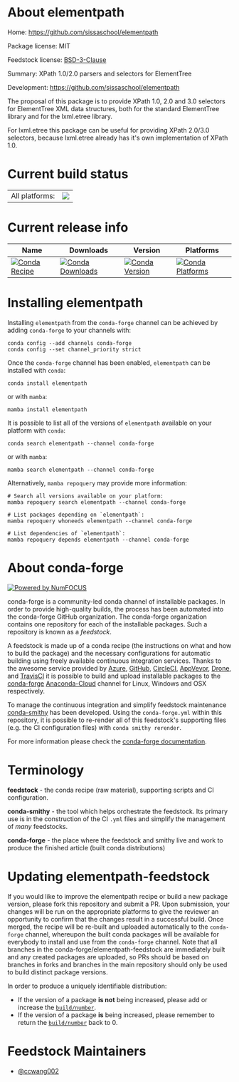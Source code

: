 About elementpath
=================

Home: https://github.com/sissaschool/elementpath

Package license: MIT

Feedstock license: [BSD-3-Clause](https://github.com/conda-forge/elementpath-feedstock/blob/main/LICENSE.txt)

Summary: XPath 1.0/2.0 parsers and selectors for ElementTree

Development: https://github.com/sissaschool/elementpath

The proposal of this package is to provide XPath 1.0, 2.0 and 3.0
selectors for ElementTree XML data structures, both for the standard
ElementTree library and for the lxml.etree library.

For lxml.etree this package can be useful for providing XPath 2.0/3.0
selectors, because lxml.etree already has it's own implementation of
XPath 1.0.


Current build status
====================


<table><tr><td>All platforms:</td>
    <td>
      <a href="https://dev.azure.com/conda-forge/feedstock-builds/_build/latest?definitionId=5879&branchName=main">
        <img src="https://dev.azure.com/conda-forge/feedstock-builds/_apis/build/status/elementpath-feedstock?branchName=main">
      </a>
    </td>
  </tr>
</table>

Current release info
====================

| Name | Downloads | Version | Platforms |
| --- | --- | --- | --- |
| [![Conda Recipe](https://img.shields.io/badge/recipe-elementpath-green.svg)](https://anaconda.org/conda-forge/elementpath) | [![Conda Downloads](https://img.shields.io/conda/dn/conda-forge/elementpath.svg)](https://anaconda.org/conda-forge/elementpath) | [![Conda Version](https://img.shields.io/conda/vn/conda-forge/elementpath.svg)](https://anaconda.org/conda-forge/elementpath) | [![Conda Platforms](https://img.shields.io/conda/pn/conda-forge/elementpath.svg)](https://anaconda.org/conda-forge/elementpath) |

Installing elementpath
======================

Installing `elementpath` from the `conda-forge` channel can be achieved by adding `conda-forge` to your channels with:

```
conda config --add channels conda-forge
conda config --set channel_priority strict
```

Once the `conda-forge` channel has been enabled, `elementpath` can be installed with `conda`:

```
conda install elementpath
```

or with `mamba`:

```
mamba install elementpath
```

It is possible to list all of the versions of `elementpath` available on your platform with `conda`:

```
conda search elementpath --channel conda-forge
```

or with `mamba`:

```
mamba search elementpath --channel conda-forge
```

Alternatively, `mamba repoquery` may provide more information:

```
# Search all versions available on your platform:
mamba repoquery search elementpath --channel conda-forge

# List packages depending on `elementpath`:
mamba repoquery whoneeds elementpath --channel conda-forge

# List dependencies of `elementpath`:
mamba repoquery depends elementpath --channel conda-forge
```


About conda-forge
=================

[![Powered by
NumFOCUS](https://img.shields.io/badge/powered%20by-NumFOCUS-orange.svg?style=flat&colorA=E1523D&colorB=007D8A)](https://numfocus.org)

conda-forge is a community-led conda channel of installable packages.
In order to provide high-quality builds, the process has been automated into the
conda-forge GitHub organization. The conda-forge organization contains one repository
for each of the installable packages. Such a repository is known as a *feedstock*.

A feedstock is made up of a conda recipe (the instructions on what and how to build
the package) and the necessary configurations for automatic building using freely
available continuous integration services. Thanks to the awesome service provided by
[Azure](https://azure.microsoft.com/en-us/services/devops/), [GitHub](https://github.com/),
[CircleCI](https://circleci.com/), [AppVeyor](https://www.appveyor.com/),
[Drone](https://cloud.drone.io/welcome), and [TravisCI](https://travis-ci.com/)
it is possible to build and upload installable packages to the
[conda-forge](https://anaconda.org/conda-forge) [Anaconda-Cloud](https://anaconda.org/)
channel for Linux, Windows and OSX respectively.

To manage the continuous integration and simplify feedstock maintenance
[conda-smithy](https://github.com/conda-forge/conda-smithy) has been developed.
Using the ``conda-forge.yml`` within this repository, it is possible to re-render all of
this feedstock's supporting files (e.g. the CI configuration files) with ``conda smithy rerender``.

For more information please check the [conda-forge documentation](https://conda-forge.org/docs/).

Terminology
===========

**feedstock** - the conda recipe (raw material), supporting scripts and CI configuration.

**conda-smithy** - the tool which helps orchestrate the feedstock.
                   Its primary use is in the construction of the CI ``.yml`` files
                   and simplify the management of *many* feedstocks.

**conda-forge** - the place where the feedstock and smithy live and work to
                  produce the finished article (built conda distributions)


Updating elementpath-feedstock
==============================

If you would like to improve the elementpath recipe or build a new
package version, please fork this repository and submit a PR. Upon submission,
your changes will be run on the appropriate platforms to give the reviewer an
opportunity to confirm that the changes result in a successful build. Once
merged, the recipe will be re-built and uploaded automatically to the
`conda-forge` channel, whereupon the built conda packages will be available for
everybody to install and use from the `conda-forge` channel.
Note that all branches in the conda-forge/elementpath-feedstock are
immediately built and any created packages are uploaded, so PRs should be based
on branches in forks and branches in the main repository should only be used to
build distinct package versions.

In order to produce a uniquely identifiable distribution:
 * If the version of a package **is not** being increased, please add or increase
   the [``build/number``](https://docs.conda.io/projects/conda-build/en/latest/resources/define-metadata.html#build-number-and-string).
 * If the version of a package **is** being increased, please remember to return
   the [``build/number``](https://docs.conda.io/projects/conda-build/en/latest/resources/define-metadata.html#build-number-and-string)
   back to 0.

Feedstock Maintainers
=====================

* [@ccwang002](https://github.com/ccwang002/)

